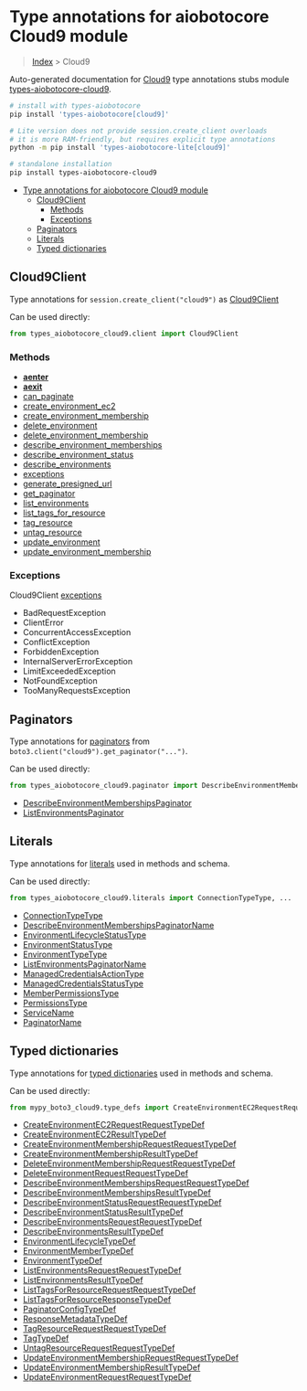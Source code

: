 <a id="type-annotations-for-aiobotocore-cloud9-module"></a>

# Type annotations for aiobotocore Cloud9 module

> [Index](..) > Cloud9

Auto-generated documentation for
[Cloud9](https://boto3.amazonaws.com/v1/documentation/api/latest/reference/services/cloud9.html#Cloud9)
type annotations stubs module
[types-aiobotocore-cloud9](https://pypi.org/project/types-aiobotocore-cloud9/).

```bash
# install with types-aiobotocore
pip install 'types-aiobotocore[cloud9]'

# Lite version does not provide session.create_client overloads
# it is more RAM-friendly, but requires explicit type annotations
python -m pip install 'types-aiobotocore-lite[cloud9]'

# standalone installation
pip install types-aiobotocore-cloud9
```

- [Type annotations for aiobotocore Cloud9 module](#type-annotations-for-aiobotocore-cloud9-module)
  - [Cloud9Client](#cloud9client)
    - [Methods](#methods)
    - [Exceptions](#exceptions)
  - [Paginators](#paginators)
  - [Literals](#literals)
  - [Typed dictionaries](#typed-dictionaries)

<a id="cloud9client"></a>

## Cloud9Client

Type annotations for `session.create_client("cloud9")` as
[Cloud9Client](./client.md)

Can be used directly:

```python
from types_aiobotocore_cloud9.client import Cloud9Client
```

<a id="methods"></a>

### Methods

- [__aenter__](./client.md#__aenter__)
- [__aexit__](./client.md#__aexit__)
- [can_paginate](./client.md#can_paginate)
- [create_environment_ec2](./client.md#create_environment_ec2)
- [create_environment_membership](./client.md#create_environment_membership)
- [delete_environment](./client.md#delete_environment)
- [delete_environment_membership](./client.md#delete_environment_membership)
- [describe_environment_memberships](./client.md#describe_environment_memberships)
- [describe_environment_status](./client.md#describe_environment_status)
- [describe_environments](./client.md#describe_environments)
- [exceptions](./client.md#exceptions)
- [generate_presigned_url](./client.md#generate_presigned_url)
- [get_paginator](./client.md#get_paginator)
- [list_environments](./client.md#list_environments)
- [list_tags_for_resource](./client.md#list_tags_for_resource)
- [tag_resource](./client.md#tag_resource)
- [untag_resource](./client.md#untag_resource)
- [update_environment](./client.md#update_environment)
- [update_environment_membership](./client.md#update_environment_membership)

<a id="exceptions"></a>

### Exceptions

Cloud9Client [exceptions](./client.md#exceptions)

- BadRequestException
- ClientError
- ConcurrentAccessException
- ConflictException
- ForbiddenException
- InternalServerErrorException
- LimitExceededException
- NotFoundException
- TooManyRequestsException

<a id="paginators"></a>

## Paginators

Type annotations for [paginators](./paginators.md) from
`boto3.client("cloud9").get_paginator("...")`.

Can be used directly:

```python
from types_aiobotocore_cloud9.paginator import DescribeEnvironmentMembershipsPaginator, ...
```

- [DescribeEnvironmentMembershipsPaginator](./paginators.md#describeenvironmentmembershipspaginator)
- [ListEnvironmentsPaginator](./paginators.md#listenvironmentspaginator)

<a id="literals"></a>

## Literals

Type annotations for [literals](./literals.md) used in methods and schema.

Can be used directly:

```python
from types_aiobotocore_cloud9.literals import ConnectionTypeType, ...
```

- [ConnectionTypeType](./literals.md#connectiontypetype)
- [DescribeEnvironmentMembershipsPaginatorName](./literals.md#describeenvironmentmembershipspaginatorname)
- [EnvironmentLifecycleStatusType](./literals.md#environmentlifecyclestatustype)
- [EnvironmentStatusType](./literals.md#environmentstatustype)
- [EnvironmentTypeType](./literals.md#environmenttypetype)
- [ListEnvironmentsPaginatorName](./literals.md#listenvironmentspaginatorname)
- [ManagedCredentialsActionType](./literals.md#managedcredentialsactiontype)
- [ManagedCredentialsStatusType](./literals.md#managedcredentialsstatustype)
- [MemberPermissionsType](./literals.md#memberpermissionstype)
- [PermissionsType](./literals.md#permissionstype)
- [ServiceName](./literals.md#servicename)
- [PaginatorName](./literals.md#paginatorname)

<a id="typed-dictionaries"></a>

## Typed dictionaries

Type annotations for [typed dictionaries](./type_defs.md) used in methods and
schema.

Can be used directly:

```python
from mypy_boto3_cloud9.type_defs import CreateEnvironmentEC2RequestRequestTypeDef, ...
```

- [CreateEnvironmentEC2RequestRequestTypeDef](./type_defs.md#createenvironmentec2requestrequesttypedef)
- [CreateEnvironmentEC2ResultTypeDef](./type_defs.md#createenvironmentec2resulttypedef)
- [CreateEnvironmentMembershipRequestRequestTypeDef](./type_defs.md#createenvironmentmembershiprequestrequesttypedef)
- [CreateEnvironmentMembershipResultTypeDef](./type_defs.md#createenvironmentmembershipresulttypedef)
- [DeleteEnvironmentMembershipRequestRequestTypeDef](./type_defs.md#deleteenvironmentmembershiprequestrequesttypedef)
- [DeleteEnvironmentRequestRequestTypeDef](./type_defs.md#deleteenvironmentrequestrequesttypedef)
- [DescribeEnvironmentMembershipsRequestRequestTypeDef](./type_defs.md#describeenvironmentmembershipsrequestrequesttypedef)
- [DescribeEnvironmentMembershipsResultTypeDef](./type_defs.md#describeenvironmentmembershipsresulttypedef)
- [DescribeEnvironmentStatusRequestRequestTypeDef](./type_defs.md#describeenvironmentstatusrequestrequesttypedef)
- [DescribeEnvironmentStatusResultTypeDef](./type_defs.md#describeenvironmentstatusresulttypedef)
- [DescribeEnvironmentsRequestRequestTypeDef](./type_defs.md#describeenvironmentsrequestrequesttypedef)
- [DescribeEnvironmentsResultTypeDef](./type_defs.md#describeenvironmentsresulttypedef)
- [EnvironmentLifecycleTypeDef](./type_defs.md#environmentlifecycletypedef)
- [EnvironmentMemberTypeDef](./type_defs.md#environmentmembertypedef)
- [EnvironmentTypeDef](./type_defs.md#environmenttypedef)
- [ListEnvironmentsRequestRequestTypeDef](./type_defs.md#listenvironmentsrequestrequesttypedef)
- [ListEnvironmentsResultTypeDef](./type_defs.md#listenvironmentsresulttypedef)
- [ListTagsForResourceRequestRequestTypeDef](./type_defs.md#listtagsforresourcerequestrequesttypedef)
- [ListTagsForResourceResponseTypeDef](./type_defs.md#listtagsforresourceresponsetypedef)
- [PaginatorConfigTypeDef](./type_defs.md#paginatorconfigtypedef)
- [ResponseMetadataTypeDef](./type_defs.md#responsemetadatatypedef)
- [TagResourceRequestRequestTypeDef](./type_defs.md#tagresourcerequestrequesttypedef)
- [TagTypeDef](./type_defs.md#tagtypedef)
- [UntagResourceRequestRequestTypeDef](./type_defs.md#untagresourcerequestrequesttypedef)
- [UpdateEnvironmentMembershipRequestRequestTypeDef](./type_defs.md#updateenvironmentmembershiprequestrequesttypedef)
- [UpdateEnvironmentMembershipResultTypeDef](./type_defs.md#updateenvironmentmembershipresulttypedef)
- [UpdateEnvironmentRequestRequestTypeDef](./type_defs.md#updateenvironmentrequestrequesttypedef)
